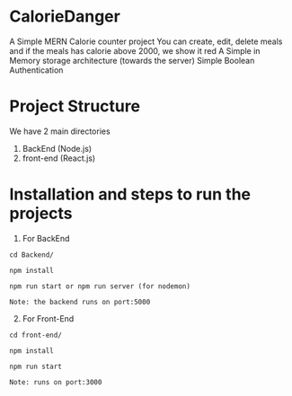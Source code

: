# CalorieDanger
A Simple MERN Calorie counter project
You can create, edit, delete meals and if the meals has calorie above 2000, we show it red
A Simple in Memory storage architecture (towards the server)
Simple Boolean Authentication


# Project Structure
We have 2 main directories
1. BackEnd (Node.js)
2. front-end (React.js)


# Installation and steps to run the projects
1. For BackEnd
```
cd Backend/

npm install

npm run start or npm run server (for nodemon)

Note: the backend runs on port:5000

```

2. For Front-End

```
cd front-end/

npm install

npm run start

Note: runs on port:3000

```
